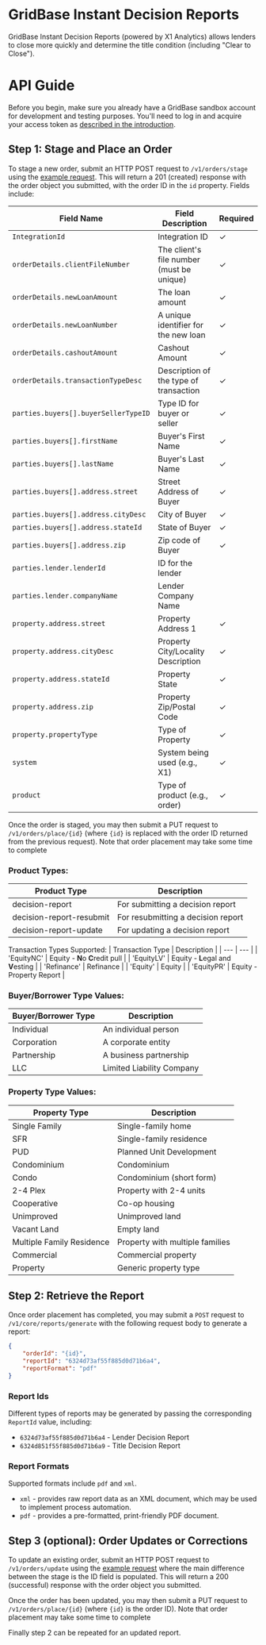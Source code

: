 # GridBase Instant Decision Reports

GridBase Instant Decision Reports (powered by X1 Analytics) allows lenders to close more quickly and determine the title condition (including "Clear to Close").

# API Guide

Before you begin, make sure you already have a GridBase sandbox account for development and testing purposes. You'll need to log in and acquire your access token as [described in the introduction](https://github.com/grid151/gridbase-samples#authentication-with-the-gridbase-api).

## Step 1: Stage and Place an Order

To stage a new order, submit an HTTP POST request to `/v1/orders/stage` using the [example request](01_stage.json). This will return a 201 (created) response with the order object you submitted, with the order ID in the `id` property. Fields include:

| Field Name                       | Field Description                     | Required |
|----------------------------------|---------------------------------------|----------|
| `IntegrationId`                  | Integration ID         | &check;  |
| `orderDetails.clientFileNumber`  | The client's file number (must be unique)      | &check;  |
| `orderDetails.newLoanAmount`     | The loan amount                   | &check;  |
| `orderDetails.newLoanNumber`     | A unique identifier for the new loan  | &check;  |
| `orderDetails.cashoutAmount`     | Cashout Amount                        | &check;  |
| `orderDetails.transactionTypeDesc`| Description of the type of transaction| &check;  |
| `parties.buyers[].buyerSellerTypeID` | Type ID for buyer or seller         | &check;  |
| `parties.buyers[].firstName`     | Buyer's First Name                    | &check;  |
| `parties.buyers[].lastName`      | Buyer's Last Name                     | &check;  |
| `parties.buyers[].address.street`| Street Address of Buyer               | &check;  |
| `parties.buyers[].address.cityDesc`| City of Buyer                        | &check;  |
| `parties.buyers[].address.stateId`| State of Buyer                       | &check;  |
| `parties.buyers[].address.zip`   | Zip code of Buyer                     | &check;  |
| `parties.lender.lenderId`        | ID for the lender                     |   |
| `parties.lender.companyName`     | Lender Company Name                   |   |
| `property.address.street`        | Property Address 1                    | &check;  |
| `property.address.cityDesc`      | Property City/Locality Description    | &check;  |
| `property.address.stateId`       | Property State                        | &check;  |
| `property.address.zip`           | Property Zip/Postal Code              | &check;  |
| `property.propertyType`          | Type of Property                      | &check;  |
| `system`                         | System being used (e.g., X1)          | &check;  |
| `product`                        | Type of product (e.g., order)         | &check;  |



Once the order is staged, you may then submit a PUT request to `/v1/orders/place/{id}` (where `{id}` is replaced with the order ID returned from the previous request). Note that order placement may take some time to complete

### Product Types:

| Product Type | Description                    |
| ------------------- | ------------------------------ |
| decision-report    | For submitting a decision report           |
| decision-report-resubmit    | For resubmitting a decision report       |
| decision-report-update      | For updating a decision report     |

Transaction Types Supported:
| Transaction Type | Description |
| --- | --- |
| 'EquityNC' | Equity - **N**o **C**redit pull |
| 'EquityLV' | Equity - **L**egal and **V**esting |
| 'Refinance' | Refinance |
| 'Equity' | Equity |
| 'EquityPR' | Equity - Property Report |

### Buyer/Borrower Type Values:

| Buyer/Borrower Type | Description                    |
| ------------------- | ------------------------------ |
| Individual          | An individual person           |
| Corporation         | A corporate entity             |
| Partnership         | A business partnership         |
| LLC                 | Limited Liability Company      |

### Property Type Values:

| Property Type          | Description                      |
| ---------------------- | -------------------------------- |
| Single Family          | Single-family home               |
| SFR                    | Single-family residence          |
| PUD                    | Planned Unit Development         |
| Condominium            | Condominium                      |
| Condo                  | Condominium (short form)         |
| 2-4 Plex               | Property with 2-4 units          |
| Cooperative            | Co-op housing                    |
| Unimproved             | Unimproved land                  |
| Vacant Land            | Empty land                       |
| Multiple Family Residence | Property with multiple families |
| Commercial             | Commercial property              |
| Property               | Generic property type            |

## Step 2: Retrieve the Report

Once order placement has completed, you may submit a `POST` request to `/v1/core/reports/generate` with the following request body to generate a report:

```json
{
    "orderId": "{id}",
    "reportId": "6324d73af55f885d0d71b6a4",
    "reportFormat": "pdf"
}
```

### Report Ids

Different types of reports may be generated by passing the corresponding `ReportId` value, including:
- `6324d73af55f885d0d71b6a4` - Lender Decision Report
- `6324d851f55f885d0d71b6a9` - Title Decision Report

### Report Formats

Supported formats include `pdf` and `xml`.

- `xml` - provides raw report data as an XML document, which may be used to implement process automation. 
- `pdf` - provides a pre-formatted, print-friendly PDF document.


## Step 3 (optional): Order Updates or Corrections

To update an existing order, submit an HTTP POST request to `/v1/orders/update` using the [example request](03_update.json) where the main difference between the stage is the ID field is populated. This will return a 200 (successful) response with the order object you submitted.

Once the order has been updated, you may then submit a PUT request to `/v1/orders/place/{id}` (where `{id}` is the order ID). Note that order placement may take some time to complete

Finally step 2 can be repeated for an updated report.
